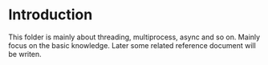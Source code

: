 # Introduction
This folder is mainly about threading, multiprocess, async and so on.  Mainly focus on the basic knowledge. Later some related reference document will be writen.

